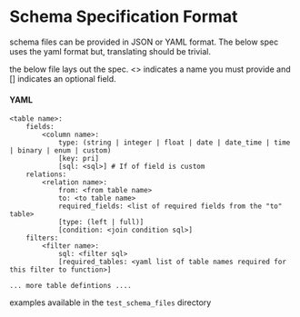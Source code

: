 # Schema Specification Format

schema files can be provided in JSON or YAML format. The below spec uses
the yaml format but, translating should be trivial. 

the below file lays out the spec. <> indicates a name you must provide 
and [] indicates an optional field. 
#### YAML
```
<table name>:
    fields:
        <column name>: 
            type: (string | integer | float | date | date_time | time | binary | enum | custom)
            [key: pri] 
            [sql: <sql>] # If of field is custom 
    relations:
        <relation name>:
            from: <from table name>
            to: <to table name>
            required_fields: <list of required fields from the "to" table>
            [type: (left | full)]
            [condition: <join condition sql>] 
    filters:
        <filter name>:
            sql: <filter sql>
            [required_tables: <yaml list of table names required for this filter to function>]

... more table defintions ....
```

examples available in the `test_schema_files` directory